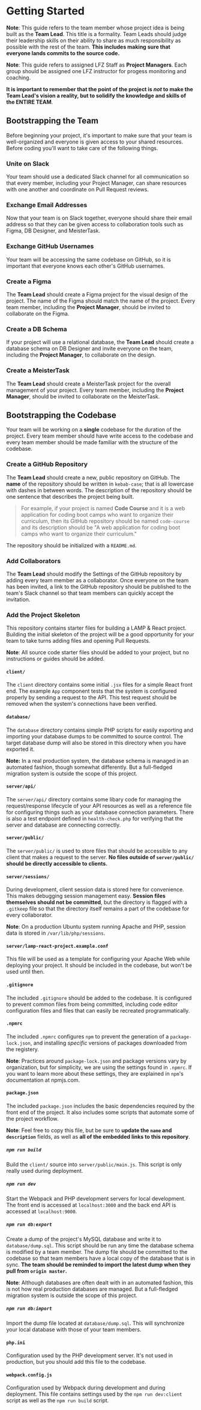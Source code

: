 # Getting Started

**Note**: This guide refers to the team member whose project idea is being built as the **Team Lead**. This title is a formality. Team Leads should judge their leadership skills on their ability to share as much responsibility as possible with the rest of the team. **This includes making sure that everyone lands commits to the source code.**

**Note**: This guide refers to assigned LFZ Staff as **Project Managers**. Each group should be assigned one LFZ instructor for progess monitoring and coaching.

**It is important to remember that the point of the project is _not_ to make the Team Lead's vision a reality, but to solidify the knowledge and skills of the ENTIRE TEAM**.

## Bootstrapping the Team

Before beginning your project, it's important to make sure that your team is well-organized and everyone is given access to your shared resources. Before coding you'll want to take care of the following things.

### Unite on Slack

Your team should use a dedicated Slack channel for all communication so that every member, including your Project Manager, can share resources with one another and coordinate on Pull Request reviews.

### Exchange Email Addresses

Now that your team is on Slack together, everyone should share their email address so that they can be given access to collaboration tools such as Figma, DB Designer, and MeisterTask.

### Exchange GitHub Usernames

Your team will be accessing the same codebase on GitHub, so it is important that everyone knows each other's GitHub usernames.

### Create a Figma

The **Team Lead** should create a Figma project for the visual design of the project. The name of the Figma should match the name of the project. Every team member, including the **Project Manager**, should be invited to collaborate on the Figma.

### Create a DB Schema

If your project will use a relational database, the **Team Lead** should create a database schema on DB Designer and invite everyone on the team, including the **Project Manager**, to collaborate on the design.

### Create a MeisterTask

The **Team Lead** should create a MeisterTask project for the overall management of your project. Every team member, including the **Project Manager**, should be invited to collaborate on the MeisterTask.

## Bootstrapping the Codebase

Your team will be working on a **single** codebase for the duration of the project. Every team member should have write access to the codebase and every team member should be made familiar with the structure of the codebase.

### Create a GitHub Repository

The **Team Lead** should create a new, public repository on GitHub. The **name** of the repository should be written in `kebab-case`; that is all lowercase with dashes in between words. The description of the repository should be one sentence that describes the project being built.

> For example, if your project is named **Code Course** and it is a web application for coding boot camps who want to organize their curriculum, then its GitHub repository should be named `code-course` and its description should be "A web application for coding boot camps who want to organize their curriculum."

The repository should be initialized with a `README.md`.

### Add Collaborators

The **Team Lead** should modify the Settings of the GitHub repository by adding every team member as a collaborator. Once everyone on the team has been invited, a link to the GitHub repository should be published to the team's Slack channel so that team members can quickly accept the invitation.

### Add the Project Skeleton

This repository contains starter files for building a LAMP & React project. Building the initial skeleton of the project will be a good opportunity for your team to take turns adding files and opening Pull Requests.

**Note**: All source code starter files should be added to your project, but no instructions or guides should be added.

#### `client/`

The `client` directory contains some initial `.jsx` files for a simple React front end. The example `App` component tests that the system is configured properly by sending a request to the API. This test request should be removed when the system's connections have been verified.

#### `database/`

The `database` directory contains simple PHP scripts for easily exporting and importing your database dumps to be committed to source control. The target database dump will also be stored in this directory when you have exported it.

**Note:** In a real production system, the database schema is managed in an automated fashion, though somewhat differently. But a full-fledged migration system is outside the scope of this project.

#### `server/api/`

The `server/api/` directory contains some libary code for managing the request/response lifecycle of your API resources as well as a reference file for configuring things such as your database connection parameters. There is also a test endpoint defined in `health-check.php` for verifying that the server and database are connecting correctly.

#### `server/public/`

The `server/public/` is used to store files that should be accessible to any client that makes a request to the server. **No files outside of `server/public/` should be directly accessible to clients.**

#### `server/sessions/`

During development, client session data is stored here for convenience. This makes debugging session management easy. **Session files themselves should not be committed**, but the directory is flagged with a `.gitkeep` file so that the directory itself remains a part of the codebase for every collaborator.

**Note**: On a production Ubuntu system running Apache and PHP, session data is stored in `/var/lib/php/sessions`.

#### `server/lamp-react-project.example.conf`

This file will be used as a template for configuring your Apache Web while deploying your project. It should be included in the codebase, but won't be used until then.

#### `.gitignore`

The included `.gitignore` should be added to the codebase. It is configured to prevent common files from being committed, including code editor configuration files and files that can easily be recreated programmatically.

#### `.npmrc`

The included `.npmrc` configures `npm` to prevent the generation of a `package-lock.json`, and installing _specific_ versions of packages downloaded from the registery.

**Note**: Practices around `package-lock.json` and package versions vary by organization, but for simplicity, we are using the settings found in `.npmrc`. If you want to learn more about these settings, they are explained in `npm`'s documentation at npmjs.com.


#### `package.json`

The included `package.json` includes the basic dependencies required by the front end of the project. It also includes some scripts that automate some of the project workflow.

**Note**: Feel free to copy this file, but be sure to **update the `name` and `description`** fields, as well as **all of the embedded links to this repository**.

##### `npm run build`

Build the `client/` source into `server/public/main.js`. This script is only really used during deployment.

##### `npm run dev`

Start the Webpack and PHP development servers for local development. The front end is accessed at `localhost:3000` and the back end API is accessed at `localhost:9000`.

##### `npm run db:export`

Create a dump of the project's MySQL database and write it to `database/dump.sql`. This script should be run any time the database schema is modified by a team member. The dump file should be committed to the codebase so that team members have a local copy of the database that is in sync. **The team should be reminded to import the latest dump when they pull from `origin master`.**

**Note**: Although databases are often dealt with in an automated fashion, this is not how real production databases are managed. But a full-fledged migration system is outside the scope of this project.

##### `npm run db:import`

Import the dump file located at `database/dump.sql`. This will synchronize your local database with those of your team members.

#### `php.ini`

Configuration used by the PHP development server. It's not used in production, but you should add this file to the codebase.

#### `webpack.config.js`

Configuration used by Webpack during development and during deployment. This file contains settings used by the `npm run dev:client` script as well as the `npm run build` script.
